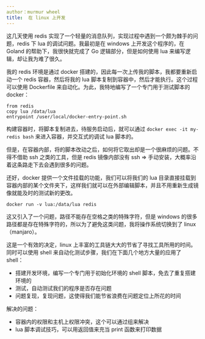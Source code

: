```yaml
---
author：murmur wheel
title:  在 linux 上开发
---
```


这几天使用 redis 实现了一个轻量的消息队列，实现过程中遇到一个颇为棘手的问题，redis 下 lua 的调试问题。我最初是在 windows 上开发这个程序的，在 Goland 的帮助下，我很快就完成了 Go 逻辑部分，但是如何使用 lua 来编写逻辑，却让我为难了很久。

我的 redis 环境是通过 docker 搭建的，因此每一次上传我的脚本，我都要重新启动一个 redis 容器，然后将我的 lua 脚本复制到容器中，然后才能执行。这个过程可以使用 Dockerfile 来自动化。为此，我特地编写了一个专门用于测试脚本的 docker：

```text
from redis
copy lua /data/lua
entrypoint /user/local/docker-entry-point.sh
```

构建容器时，将脚本复制进去，待服务启动后，就可以通过 `docker exec -it my-redis bash` 来进入容器，并交互式的调试 lua 脚本的。

但是，在容器内部，将的脚本改动之后，如何将它取出却是一个很麻烦的问题。不得不借助 ssh 之类的工具，但是 redis 镜像内部没有 ssh => 手动安装，大概率沿着这条路走下去会遇到很多的问题。

还好，docker 提供一个文件挂载的功能，我们可以将我们的 lua 目录直接挂载到容器内部的某个文件夹下，这样我们就可以在外部编辑脚本，并且不用重新生成镜像就能及时的测试新的更改。

```text
docker run -v lua:/data/lua redis
```

这又引入了一个问题，路径不能存在空格之类的特殊字符，但是 windows 的很多路径都是存在特殊字符的，所以为了避免这类问题，我将操作系统切换到了 linux（manjaro）。

这是一个有效的决定，linux 上丰富的工具链大大的节省了寻找工具所用的时间。同时可以使用 shell 来自动化测试步骤，我们在下面几个地方大量的应用了 shell：

- 搭建开发环境，编写一个专门用于初始化环境的 shell 脚本，免去了重复搭建环境的
- 测试，自动测试我们的程序是否存在问题
- 问题复现，复现问题，这使得我们能节省浪费在问题定位上所花的时间

解决的问题：

- 容器内的权限和主机上权限冲突，这个可以通过组来解决
- lua 脚本调试技巧，可以用返回值来充当 print 函数来打印数据
